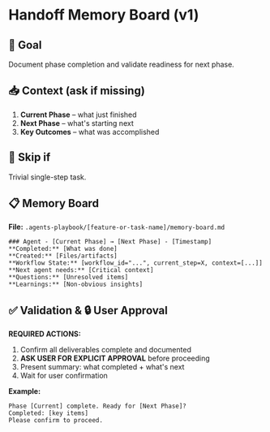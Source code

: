 # Handoff Memory Board (v1)

## 🎯 Goal
Document phase completion and validate readiness for next phase.

## 📥 Context (ask if missing)
1. **Current Phase** – what just finished
2. **Next Phase** – what's starting next  
3. **Key Outcomes** – what was accomplished

## 🚦 Skip if
Trivial single-step task.

## 📋 Memory Board
**File:** `.agents-playbook/[feature-or-task-name]/memory-board.md`

```
### Agent - [Current Phase] → [Next Phase] - [Timestamp]
**Completed:** [What was done]
**Created:** [Files/artifacts] 
**Workflow State:** [workflow_id="...", current_step=X, context=[...]]
**Next agent needs:** [Critical context]
**Questions:** [Unresolved items]
**Learnings:** [Non-obvious insights]
```

## ✅ Validation & 🔒 User Approval
**REQUIRED ACTIONS:**
1. Confirm all deliverables complete and documented
2. **ASK USER FOR EXPLICIT APPROVAL** before proceeding
3. Present summary: what completed + what's next
4. Wait for user confirmation

**Example:** 
```
Phase [Current] complete. Ready for [Next Phase]? 
Completed: [key items]
Please confirm to proceed.
```
